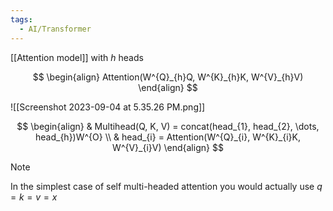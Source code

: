 ```yaml
---
tags:
  - AI/Transformer
---
```


[[Attention model]] with $h$ heads

$$
\begin{align}
Attention(W^{Q}_{h}Q, W^{K}_{h}K, W^{V}_{h}V)
\end{align}
$$


![[Screenshot 2023-09-04 at 5.35.26 PM.png]]


$$
\begin{align}
& Multihead(Q, K, V) = concat(head_{1}, head_{2}, \dots, head_{h})W^{O}  \\
& head_{i} = Attention(W^{Q}_{i}, W^{K}_{i}K, W^{V}_{i}V)
\end{align}
$$


>[!note]
>In the simplest case of self multi-headed attention you would actually use $q=k=v=x$

